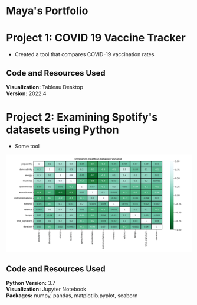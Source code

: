 # Maya's Portfolio

# Project 1: COVID 19 Vaccine Tracker
* Created a tool that compares COVID-19 vaccination rates
## Code and Resources Used
**Visualization:** Tableau Desktop  
**Version:** 2022.4  

# Project 2: Examining Spotify's datasets using Python
* Some tool

![heat map](images/heat_map.png)


## Code and Resources Used
**Python Version:** 3.7  
**Visualization:** Jupyter Notebook  
**Packages:** numpy, pandas, matplotlib.pyplot, seaborn
